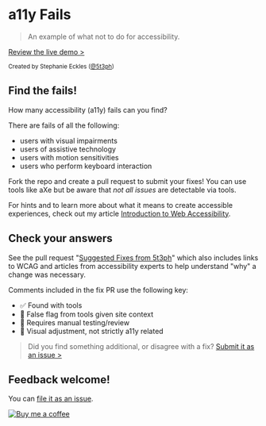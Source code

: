 # a11y Fails

> An example of what not to do for accessibility.

[Review the live demo >](https://a11y-fails.netlify.app/)

<small>Created by Stephanie Eckles ([@5t3ph](https://twitter.com/5t3ph))</small>

## Find the fails!

How many accessibility (a11y) fails can you find?

There are fails of all the following:

- users with visual impairments
- users of assistive technology
- users with motion sensitivities
- users who perform keyboard interaction

Fork the repo and create a pull request to submit your fixes! You can use tools like aXe but be aware that _not all issues_ are detectable via tools.

For hints and to learn more about what it means to create accessible experiences, check out my article [Introduction to Web Accessibility](https://dev.to/5t3ph/introduction-to-web-accessibility-5cmp).

## Check your answers

See the pull request "[Suggested Fixes from 5t3ph](https://github.com/5t3ph/a11y-fails/pull/1)" which also includes links to WCAG and articles from accessibility experts to help understand "why" a change was necessary.

Comments included in the fix PR use the following key:

- ✅ Found with tools
- 🚩 False flag from tools given site context
- 🚨 Requires manual testing/review
- 🎨 Visual adjustment, not strictly a11y related

> Did you find something additional, or disagree with a fix? [Submit it as an issue >](https://github.com/5t3ph/a11y-fails/issues)

## Feedback welcome!

You can [file it as an issue](https://github.com/5t3ph/a11y-fails/issues).

[![Buy me a coffee](https://cdn.buymeacoffee.com/buttons/default-violet.png)](https://www.buymeacoffee.com/moderncss)
